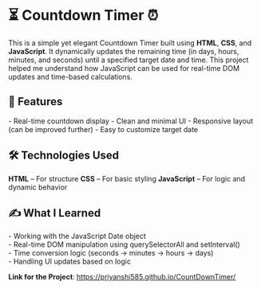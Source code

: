 <h1>⏳ Countdown Timer ⏰</h1>

This is a simple yet elegant Countdown Timer built using **HTML**, **CSS**, and **JavaScript**. It dynamically updates the remaining time (in days, hours, minutes, and seconds) until a specified target date and time. This project helped me understand how JavaScript can be used for real-time DOM updates and time-based calculations.

<h2> 📌 Features</h2>
- Real-time countdown display
- Clean and minimal UI
- Responsive layout (can be improved further)
- Easy to customize target date

<h2>🛠 Technologies Used</h2>
<b>HTML</b> – For structure
<b>CSS</b> – For basic styling
<b>JavaScript</b> – For logic and dynamic behavior

<h2>✍️ What I Learned</h2>
- Working with the JavaScript Date object<br>
- Real-time DOM manipulation using querySelectorAll and setInterval()<br>
- Time conversion logic (seconds → minutes → hours → days)<br>
- Handling UI updates based on logic<br>

<b>Link for the Project</b>:  https://priyanshi585.github.io/CountDownTimer/
